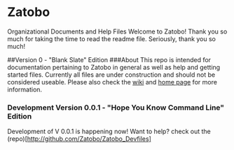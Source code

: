# Zatobo
Organizational Documents and Help Files
Welcome to Zatobo!  Thank you so much for taking the time to read the readme file.  Seriously, thank you so much!

##Version 0 - "Blank Slate" Edition
###About
This repo is intended for documentation pertaining to Zatobo in general as well as help and getting started files.
Currently all files are under construction and should not be considered useable.
Please also check the [wiki](http://github.com/zatobo/1st_Read_Me/wiki) and [home page](http://zatobo.wordpress.com) for more information.

### Development Version 0.0.1 - "Hope You Know Command Line" Edition
Development of V 0.0.1 is happening now! Want to help? check out the (repo)[http://github.com/Zatobo/Zatobo_Devfiles]
